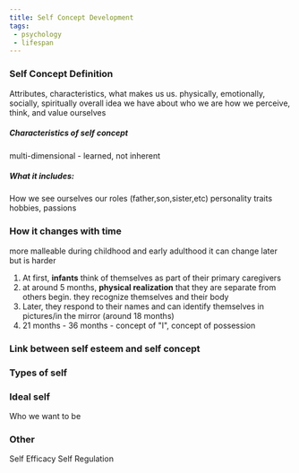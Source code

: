 ```yaml
---
title: Self Concept Development
tags: 
 - psychology
 - lifespan
---
```


### Self Concept Definition
Attributes, characteristics, what makes us us. 
physically, emotionally, socially, spiritually
overall idea we have about who we are
how we perceive, think, and value ourselves

##### Characteristics of self concept
multi-dimensional - 
learned, not inherent

##### What it includes:
How we see ourselves
our roles (father,son,sister,etc)
personality traits
hobbies, passions


### How it changes with time
more malleable during childhood and early adulthood
it can change later but is harder

1. At first, **infants** think of themselves as part of their primary caregivers
2. at around 5 months, **physical realization** that they are separate from others begin. they recognize themselves and their body 
3. Later, they respond to their names and can identify themselves in pictures/in the mirror (around 18 months)
4. 21 months - 36 months - concept of "I", concept of possession


### Link between self esteem and self concept



### Types of self 


### Ideal self
Who we want to be 

### Other
Self Efficacy
Self Regulation

